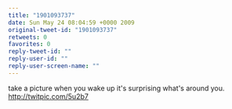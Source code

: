 ```yaml
---
title: "1901093737"
date: Sun May 24 08:04:59 +0000 2009
original-tweet-id: "1901093737"
retweets: 0
favorites: 0
reply-tweet-id: ""
reply-user-id: ""
reply-user-screen-name: ""
---
```

take a picture when you wake up it's surprising what's around you.  http://twitpic.com/5u2b7
